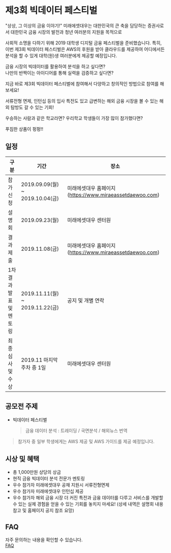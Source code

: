 # 제3회 빅데이터 페스티벌
"상상, 그 이상의 금융 이야기!"
미래에셋대우는 대한민국의 큰 축을 담당하는 증권사로서 대한민국 금융 시장의 발전과 청년 여러분의 지원을 목적으로   

사회적 소명을 다하기 위해 2019 대학생 디지털 금융 페스티벌을 준비했습니다.
특히, 이번 제3회 빅데이터 페스티벌은 AWS의 후원을 받아 클라우드를 제공하여 어디에서든 분석을 할 수 있게 대학(원)생 여러분에게 제공할 예정입니다. 

금융 시장의 빅데이터를 활용하여 분석을 하고 싶다면?  
나만의 반짝이는 아이디어를 통해 실력을 검증하고 싶다면?

지금 바로 제3회 빅데이터 페스티벌에 참여해서 다양하고 창의적인 방법으로 참여를 해보세요!

서류전형 면제, 인턴십 등의 입사 특전도 있고
급변하는 해외 금융 시장을 볼 수 있는 해외 탐방도 갈 수 있는 기회!

우승하는 사람과 같은 학교라면?
우리학교 학생들이 가장 많이 참가했다면?

푸짐한 상품이 펑펑!!

## 일정
| <center> 구분 </center> |   <center>기간</center>  | <center>장소</center> |
|:--------------------------| :------------------------------- |:---------------------- |
|참가신청               | 2019.09.09(월) ~ 2019.10.04(금) | 미래에셋대우 홈페이지(https://www.miraeassetdaewoo.com) |
|설명회 | 2019.09.23(월) | 미래에셋대우 센터원 |
|결과 제출 | 2019.11.08(금) | 미래에셋대우 홈페이지(https://www.miraeassetdaewoo.com) |
|1차 결과발표 및 멘토링 | 2019.11.11(월) ~ 2019.11.22(금) | 공지 및 개별 연락 |
|최종 심사 및 수상 | 2019.11 마지막 주차 중 1일 | 미래에셋대우 센터원 |

## 공모전 주제
- 빅데이터 페스티벌
   > 금융 데이터 분석 : 트레이딩 / 국면분석 / 해외뉴스 번역
   
> 참가자 중 일부 학생에게는 AWS 제공 및 AWS 가이드를 제공 예정입니다.

## 시상 및 혜택
* 총 1,000만원 상당의 상금
* 현직 금융 빅데이터 분석 전문가 멘토링
* 우수 참가자 미래에셋대우 공채 지원시 서류전형면제
* 우수 참가자 미래에셋대우 인턴십 제공
* 우수 참가자 해외 금융 시장 
더 커진 특전과 금융 데이터를 다루고 서비스를 개발할 수 있는 실제 경험을 얻을 수 있는 기회를 놓치지 마세요!
(상세 내역은 설명회 내용 참고 및 홈페이지 공지 참조 요망)
## FAQ
자주 문의하는 내용을 확인할 수 있습니다.  
[FAQ](https://github.com/bigdatafestival/bigdatafestival/blob/master/FAQ.md)
